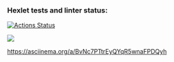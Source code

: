 ### Hexlet tests and linter status:
[![Actions Status](https://github.com/LeitoKonor/python-project-49/workflows/hexlet-check/badge.svg)](https://github.com/LeitoKonor/python-project-49/actions)

<a href="https://codeclimate.com/github/LeitoKonor/python-project-49/maintainability"><img src="https://api.codeclimate.com/v1/badges/3d5c45829a8b22e7408a/maintainability" /></a>

https://asciinema.org/a/BvNc7PTtrEyQYqR5wnaFPDQyh
